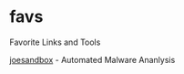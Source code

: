 # favs
Favorite Links and Tools


[joesandbox](https://www.joesandbox.com) - Automated Malware Ananlysis
